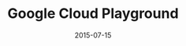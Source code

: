 ---
layout: site
title: "Google Cloud Playground"
date: 2015-07-15
categories: [google]
version: 1.2.0
major: 1
minor: 2
patch: 0
slug: google-cloud-playground
link: https://cloud-playground.appspot.com/playground/
submitter: lpolepeddi
permalink: /sites/:slug
---